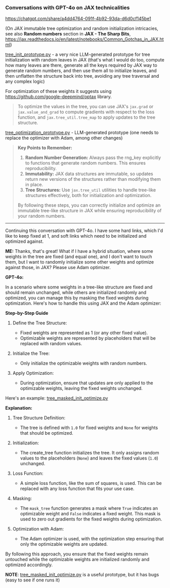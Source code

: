 ### Conversations with GPT-4o on JAX technicalities

https://chatgpt.com/share/a4dd4764-091f-4b92-93da-d6d0cf145be1

(On JAX immutable tree optimization and random initialization intricacies,
see also **Random numbers** section in **JAX - The Sharp Bits**, 
https://jax.readthedocs.io/en/latest/notebooks/Common_Gotchas_in_JAX.html)

[tree_init_prototype.py](tree_init_prototype.py) - a very nice LLM-generated prototype for
tree initialization with random leaves in JAX (that's what I would do too, compute
how many leaves are there, generate all the keys required by JAX way to generate
random numbers, and then use them all to initialize leaves, and then
unflatten the structure back into tree, avoiding any tree traversal and any complex logic)

For optimization of these weights it suggests using https://github.com/google-deepmind/optax library.

>To optimize the values in the tree, you can use JAX's `jax.grad` or `jax.value_and_grad` to compute gradients
>with respect to the loss function, and `jax.tree_util.tree_map` to apply updates to the tree structure.

[tree_optimization_prototype.py](tree_optimization_prototype.py) - LLM-generated prototype (one needs to replace
the optimizer with Adam, among other changes)

> **Key Points to Remember:**
>
> 1. **Random Number Generation:** Always pass the rng_key explicitly to functions that generate random numbers. This ensures reproducibility.
> 2. **Immutability:** JAX data structures are immutable, so updates return new versions of the structures rather than modifying them in place.
> 3. **Tree Structures:** Use `jax.tree_util` utilities to handle tree-like structures effectively, both for initialization and optimization.
>
> By following these steps, you can correctly initialize and optimize an immutable tree-like structure in JAX while ensuring reproducibility of your random numbers.

***

Continuing this conversation with GPT-4o. I have some hard links, which I'd like to keep fixed at 1, and soft links which need
to be initialized and optimized against.

**ME:** Thanks, that's great! What if I have a hybrid situation, where some weights in the tree are fixed (and equal one), 
and I don't want to touch them, but I want to randomly initialize some other weights and optimize against those, in JAX? Please use Adam optimizer.

**GPT-4o:**

In a scenario where some weights in a tree-like structure are fixed and should remain unchanged, while others are initialized randomly and optimized, you can manage this by masking the fixed weights during optimization. Here's how to handle this using JAX and the Adam optimizer:

**Step-by-Step Guide**

 1. Define the Tree Structure:
     * Fixed weights are represented as 1 (or any other fixed value).
     * Optimizable weights are represented by placeholders that will be replaced with random values.

 2. Initialize the Tree:
     * Only initialize the optimizable weights with random numbers.

 3. Apply Optimization:
     * During optimization, ensure that updates are only applied to the optimizable weights, leaving the fixed weights unchanged.

Here's an example: [tree_masked_init_optimize.py](tree_masked_init_optimize.py)

**Explanation:**

 1. Tree Structure Definition:
     * The tree is defined with `1.0` for fixed weights and `None` for weights that should be optimized.

 2. Initialization:
     * The create_tree function initializes the tree. It only assigns random values to the placeholders (`None`) and leaves the fixed values (`1.0`) unchanged.

 3. Loss Function:
     * A simple loss function, like the sum of squares, is used. This can be replaced with any loss function that fits your use case.

 4. Masking:
     * The `mask_tree` function generates a mask where `True` indicates an optimizable weight and `False` indicates a fixed weight. This mask is used to zero out gradients for the fixed weights during optimization.

 5. Optimization with Adam:
     * The Adam optimizer is used, with the optimization step ensuring that only the optimizable weights are updated.

By following this approach, you ensure that the fixed weights remain untouched while the optimizable weights are initialized randomly and optimized accordingly.

**NOTE**: [tree_masked_init_optimize.py](tree_masked_init_optimize.py) is a useful prototype, but it has bugs (easy to see if one runs it)
